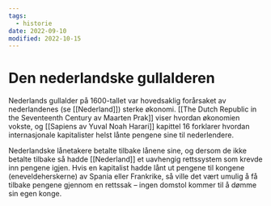 ```yaml
---
tags:
  - historie
date: 2022-09-10
modified: 2022-10-15
---
```

# Den nederlandske gullalderen

Nederlands gullalder på 1600-tallet var hovedsaklig forårsaket av nederlandenes (se [[Nederland]]) sterke økonomi. [[The Dutch Republic in the Seventeenth Century av Maarten Prak]] viser hvordan økonomien vokste, og [[Sapiens av Yuval Noah Harari]] kapittel 16 forklarer hvordan internasjonale kapitalister helst lånte pengene sine til nederlendere.

Nederlandske lånetakere betalte tilbake lånene sine, og dersom de ikke betalte tilbake så hadde [[Nederland]] et uavhengig rettssystem som krevde inn pengene igjen. Hvis en kapitalist hadde lånt ut pengene til kongene (eneveldeherskerne) av Spania eller Frankrike, så ville det vært umulig å få tilbake pengene gjennom en rettssak – ingen domstol kommer til å dømme sin egen konge.
